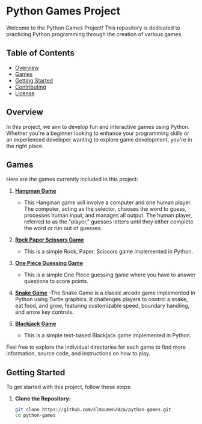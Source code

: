 # Python Games Project

Welcome to the Python Games Project! This repository is dedicated to practicing Python programming through the creation of various games.

## Table of Contents
- [Overview](#overview)
- [Games](#games)
- [Getting Started](#getting-started)
- [Contributing](#contributing)
- [License](#license)

## Overview

In this project, we aim to develop fun and interactive games using Python. Whether you're a beginner looking to enhance your programming skills or an experienced developer wanting to explore game development, you're in the right place.

## Games

Here are the games currently included in this project:

1. **[Hangman Game](./Hangman_game)**
   - This Hangman game will involve a computer and one human player. The computer, acting as the selector, chooses the word to guess, processes human input, and manages all output. The human player, referred to as the "player," guesses letters until they either complete the word or run out of guesses.

2. **[Rock Paper Scissors Game](./Rock_Paper_Scissors_Game)**
   - This is a simple Rock, Paper, Scissors game implemented in Python.

3. **[One Piece Guessing Game](./Quiz_game)**
   - This is a simple One Piece guessing game where you have to answer questions to score points.

4. **[Snake Game](./snake-game)**
   -The Snake Game is a classic arcade game implemented in Python using Turtle graphics. It challenges players to control a snake, eat food, and grow, featuring customizable speed, boundary handling, and arrow key controls.

5. **[Blackjack Game](./blackjack-game)**
   - This is a simple text-based Blackjack game implemented in Python.

Feel free to explore the individual directories for each game to find more information, source code, and instructions on how to play.

## Getting Started

To get started with this project, follow these steps:

1. **Clone the Repository:**
   ```bash
   git clone https://github.com/Elmoumen202a/python-games.git
   cd python-games
